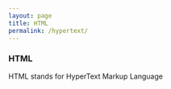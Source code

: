 ```yaml
---
layout: page
title: HTML
permalink: /hypertext/
---
```


### HTML 
HTML stands for HyperText Markup Language